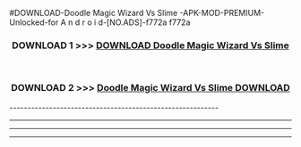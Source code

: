 #DOWNLOAD-Doodle Magic Wizard Vs Slime -APK-MOD-PREMIUM-Unlocked-for A n d r o i d-[NO.ADS]-f772a f772a 



<div align="center">

<h3>DOWNLOAD 1 >>> <a href="https://getmod2.web.app/?judul=Doodle Magic Wizard Vs Slime ">DOWNLOAD Doodle Magic Wizard Vs Slime </a></h3><br>

<h3>DOWNLOAD 2 >>> <a href="https://getmod2.web.app/?judul=Doodle Magic Wizard Vs Slime ">Doodle Magic Wizard Vs Slime  DOWNLOAD </a></h3>

</div>
----------------------------------------------------------

----------------------------------------------------------

----------------------------------------------------------

----------------------------------------------------------



